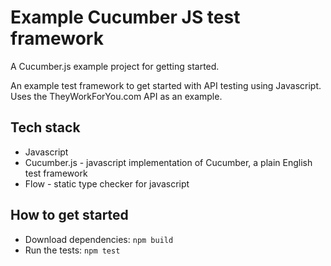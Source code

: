 # Example Cucumber JS test framework
A Cucumber.js example project for getting started.

An example test framework to get started with API testing using Javascript. Uses the TheyWorkForYou.com API as an example.

## Tech stack

- Javascript
- Cucumber.js - javascript implementation of Cucumber, a plain English test framework
- Flow - static type checker for javascript

## How to get started

- Download dependencies: `npm build`
- Run the tests: `npm test`
